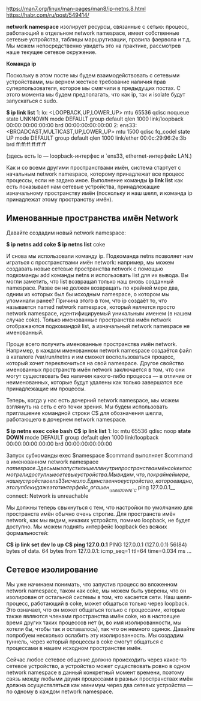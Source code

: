 https://man7.org/linux/man-pages/man8/ip-netns.8.html
https://habr.com/ru/post/549414/

__network namespace__ изолирует ресурсы, связанные с сетью: процесс, работающий в отдельном network namespace, имеет собственные сетевые устройства, таблицы маршрутизации, правила фаервола и т.д. Мы можем непосредственно увидеть это на практике, рассмотрев наше текущее сетевое окружение.

__Команда ip__

Поскольку в этом посте мы будем взаимодействовать с сетевыми устройствами, мы вернем жесткое требование наличия прав суперпользователя, которое мы смягчили в предыдущих постах. С этого момента мы будем предполагать, что как ip, так и isolate будут запускаться с sudo.

__$ ip link list__
1: lo: <LOOPBACK,UP,LOWER_UP> mtu 65536 qdisc noqueue state UNKNOWN mode DEFAULT group default qlen 1000
    link/loopback 00:00:00:00:00:00 brd 00:00:00:00:00:00
2: ens33: <BROADCAST,MULTICAST,UP,LOWER_UP> mtu 1500 qdisc fq_codel state UP mode DEFAULT group default qlen 1000
    link/ether 00:0c:29:96:2e:3b brd ff:ff:ff:ff:ff:ff

 (здесь есть lo — loopback-интерфес и `ens33, ethernet-интерфейс LAN.)

Как и со всеми другими пространствами имён, система стартует с начальным network namespace, которому принадлежат все процесс процессы, если не задано иное. Выполнение команды __ip link list__ как есть показывает нам сетевые устройства, принадлежащие изначальному пространству имён (поскольку и наш шелл, и команда ip принадлежат этому пространству имён).

## Именованные пространства имён Network

Давайте создадим новый network namespace:

__$ ip netns add coke__
__$ ip netns list__
coke

И снова мы использовали команду ip. Подкоманда netns позволяет нам играться с пространствами имён network: например, мы можем создавать новые сетевые пространства network с помощью подкоманды add команды netns и использовать list для их вывода.
Вы могли заметить, что list возвращал только наш вновь созданный namespace. Разве он не должен возвращать по крайней мере два, одним из которых был бы исходным namespace, о котором мы упоминали ранее? Причина этого в том, что ip создаёт то, что называется named network namespace, который является просто network namespace, идентифицируемый уникальным именем (в нашем случае coke). Только именованные пространства имён network отображаются подкомандой list, а изначальный network namespace не именованный.

Проще всего получить именованные пространства имён network. Например, в каждом именованном network namespace создаётся файл в каталоге /var/run/netns и им сможет воспользоваться процесс, который хочет переключиться на свой namespace. Другое свойство именованных пространств имён network заключается в том, что они могут существовать без наличия какого-либо процесса — в отличие от неименованных, которые будут удалены как только завершатся все принадлежащие им процессы.

Теперь, когда у нас есть дочерний network namespace, мы можем взглянуть на сеть с его точки зрения.
Мы будем использовать приглашение командной строки C$ для обозначения шелла, работающего в дочернем network namespace.

__$ ip netns exec coke bash__
__C$ ip link list__
1: lo: <LOOPBACK> mtu 65536 qdisc noop __state DOWN__ mode DEFAULT group default qlen 1000
    link/loopback 00:00:00:00:00:00 brd 00:00:00:00:00:00

Запуск субкоманды exec $namespace $command выполняет $command в именованном network namespace $namespace. Здесь мы запустили шелл внутри пространства имён coke и посмотрели доступные сетевые устройства. Мы видим, что, по крайней мере, наше устройство ens33 исчезло. Единственное устройство, которое видно, это лупбек и даже этот интерфейс __погашен__(state DOWN).
__C$ ping 127.0.0.1__
connect: Network is unreachable

Мы должны теперь свыкнуться с тем, что настройки по умолчанию для пространств имён обычно очень строгие. Для пространств имён network, как мы видим, никаких устройств, помимо loopback, не будет доступно. Мы можем поднять интерфейс loopback без всяких формальностей:

__C$ ip link set dev lo up__
__C$ ping 127.0.0.1__
PING 127.0.0.1 (127.0.0.1) 56(84) bytes of data.
64 bytes from 127.0.0.1: icmp_seq=1 ttl=64 time=0.034 ms
...

## Сетевое изолирование

Мы уже начинаем понимать, что запустив процесс во вложенном network namespace, таком как coke, мы можем быть уверены, что он изолирован от остальной системы в том, что касается сети. Наш шелл-процесс, работающий в coke, может общаться только через loopback. Это означает, что он может общаться только с процессами, которые также являются членами пространства имён coke, но в настоящее время других таких процессов нет (и, во имя изолированности, мы хотели бы, чтобы так и оставалось), так что он немного одинок. Давайте попробуем несколько ослабить эту изолированность. Мы создадим туннель, через который процессы в coke смогут общаться с процессами в нашем исходном пространстве имён.


Сейчас любое сетевое общение должно происходить через какое-то сетевое устройство, а устройство может существовать ровно в одном network namespace в данный конкретный момент времени, поэтому связь между любыми двумя процессами в разных пространствах имён должна осуществляться как минимум через два сетевых устройства — по одному в каждом network namespace.